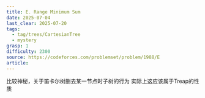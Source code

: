 ```yaml
---
title: E. Range Minimum Sum
date: 2025-07-04
last_clear: 2025-07-20
tags:
  - tag/trees/CartesianTree
  - mystery
grasp: 1
difficulty: 2300
source: https://codeforces.com/problemset/problem/1988/E
article:
---
```

比较神秘，关于笛卡尔树删去某一节点时子树的行为
实际上这应该属于Treap的性质
